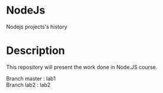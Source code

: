 # NodeJs
Nodejs projects's history

# Description
This repository will present the work done in Node.JS course.

Branch master : lab1  
Branch lab2 : lab2
